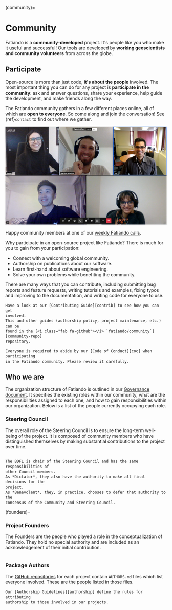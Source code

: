 (community)=
# Community

<p class="lead">
Fatiando is a <strong>community-developed</strong> project. It's people
like you who make it useful and successful!
Our tools are developed by <strong>working geoscientists and community
volunteers</strong> from across the globe.
</p>

## <i class="fa fa-comments"></i> Participate

Open-source is more than just code, **it's about the people** involved.
The most important thing you can do for any project is **participate in the
community**: ask and answer questions, share your experience, help guide the
development, and make friends along the way.

The Fatiando community gathers in a few different places online, all of which
are **open to everyone**.
So come along and join the conversation!
See {ref}`contact` to find out where we gather.

<div class="row text-muted align-items-center fs-6">
<div class="col-md-9">
<img class="mb-3" src="../_static/fatiando-community-call.png" title="Screenshot from a virtual Fatiando weekly call.">
</div>
<div class="col-md-3">

Happy community members at one of our [weekly Fatiando calls](contact).

</div>
</div>

Why participate in an open-source project like Fatiando?
There is much for you to gain from your participation:

<ul class="fa-ul">
  <li><i class="fa-li fa fa-users fa-fw"></i> Connect with a welcoming global community.</li>
  <li><i class="fa-li fa fa-copy fa-fw"></i> Authorship on publications about our software.</li>
  <li><i class="fa-li fa fa-graduation-cap fa-fw"></i> Learn first-hand about software engineering.</li>
  <li><i class="fa-li fa fa-people-carry fa-fw"></i> Solve your own problems while benefiting the community.</li>
</ul>

There are many ways that you can contribute, including
submitting bug reports and feature requests,
writing tutorials and examples,
fixing typos and improving to the documentation,
and writing code for everyone to use.

```{admonition} Interested?
Have a look at our [Contributing Guide][contrib] to see how you can get
involved.
This and other guides (authorship policy, project maintenance, etc.) can be
found in the [<i class="fab fa-github"></i> `fatiando/community`][community-repo]
repository.
```

```{important}
Everyone is required to abide by our [Code of Conduct][coc] when participating
in the Fatiando community. Please review it carefully.
```

## <i class="fa fa-users"></i> Who we are

The organization structure of Fatiando is outlined in our [Governance
document][governance]. It specifies the existing roles within our community,
what are the responsibilities assigned to each one, and how to gain
responsibilities within our organization.
Below is a list of the people currently occupying each role.

### Steering Council

The overall role of the Steering Council is to ensure the long-term well-being of the
project. It is composed
of community members who have distinguished themselves by making substantial
contributions to the project over time.

```{fatiando-governance} community/steering-council.json
```

```{admonition} Benevolent Dictator For Life (BDFL)
The BDFL is chair of the Steering Council and has the same responsibilities of
other Council members.
As *Dictator*, they also have the authority to make all final decisions for the
project.
As *Benevolent*, they, in practice, chooses to defer that authority to the
consensus of the Community and Steering Council.
```

(founders)=
### Project Founders

The Founders are the people who played a role in the conceptualization of
Fatiando. They hold no special authority and are included as an acknowledgement
of their initial contribution.

```{fatiando-governance} community/founders.json
```

### Package Authors

The [GitHub repositories][gh] for each project contain `AUTHORS.md` files which
list everyone involved.
These are the people listed in those files.

```{note}
Our [Authorship Guidelines][authorship] define the rules for attributing
authorship to those involved in our projects.
```

```{fatiando-authors} harmonica,verde,boule,pooch,ensaio
```


[coc]: https://github.com/fatiando/community/blob/main/CODE_OF_CONDUCT.md
[contrib]: https://github.com/fatiando/community/blob/main/CONTRIBUTING.md
[governance]: https://github.com/fatiando/community/blob/main/GOVERNANCE.md
[community-repo]: https://github.com/fatiando/community
[gh]: https://github.com/fatiando
[notes]: https://github.com/fatiando/community
[authorship]: https://github.com/fatiando/community/blob/main/AUTHORSHIP.md
